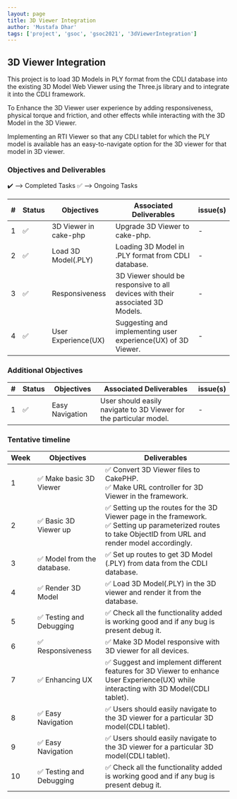 ```yaml
---
layout: page
title: 3D Viewer Integration
author: 'Mustafa Dhar'
tags: ['project', 'gsoc', 'gsoc2021', '3dViewerIntegration']
---
```


## 3D Viewer Integration

This project is to load 3D Models in PLY format from the CDLI database into the existing 3D Model Web Viewer using the Three.js library and to integrate it into the CDLI framework. 

To Enhance the 3D Viewer user experience by adding responsiveness, physical torque and friction, and other effects while interacting with the 3D Model in the 3D Viewer.

Implementing an RTI Viewer so that any CDLI tablet for which the PLY model is available has an easy-to-navigate option for the 3D viewer for that model in 3D viewer.  

### Objectives and Deliverables

:heavy_check_mark: --> Completed Tasks
:white_check_mark: --> Ongoing Tasks

| \# | Status  | Objectives                    | Associated Deliverables         | issue(s) |
| --- | --- | ----------------------------- | ---------------------------------------------- | -------- |
| 1 |:white_check_mark:|  3D Viewer in cake-php | Upgrade 3D Viewer to cake-php. | - |
| 2 |:white_check_mark:|  Load 3D Model(.PLY) | Loading 3D Model in .PLY format from CDLI database. | - |
| 3 |:white_check_mark:|  Responsiveness | 3D Viewer should be responsive to all devices with their associated 3D Models. | - |
| 4 |:white_check_mark:|  User Experience(UX) | Suggesting and implementing user experience(UX) of 3D Viewer. | - |


### Additional Objectives

| \# | Status  | Objectives         | Associated Deliverables                                             | issue(s) |
| --- | --- | ------------------ | ------------------------------------------------------------------- | -------- |
| 1 | :white_check_mark: | Easy Navigation  | User should easily navigate to 3D Viewer for the particular model. |    -     |



### Tentative timeline  

| Week  |Objectives | Deliverables |
|---|---|---|
|1| :white_check_mark: Make basic 3D Viewer  |  :white_check_mark: Convert 3D Viewer files to CakePHP. <br> :white_check_mark: Make URL controller for 3D Viewer in the framework. |
|2| :white_check_mark: Basic 3D Viewer up  |  :white_check_mark: Setting up the routes for the 3D Viewer page in the framework. <br> :white_check_mark: Setting up parameterized routes to take ObjectID from URL and render model accordingly. |
|3| :white_check_mark: Model from the database.   |  :white_check_mark: Set up routes to get 3D Model (.PLY) from data from the CDLI database.  |
|4| :white_check_mark: Render 3D Model  |  :white_check_mark: Load 3D Model(.PLY) in the 3D viewer and render it from the database. |
|5| :white_check_mark: Testing and Debugging   |  :white_check_mark: Check all the functionality added is working good and if any bug is present debug it. |
|6| :white_check_mark: Responsiveness  |  :white_check_mark: Make 3D Model responsive with 3D viewer for all devices. |
|7| :white_check_mark: Enhancing UX  |  :white_check_mark: Suggest and implement different features for 3D Viewer to enhance User Experience(UX) while interacting with 3D Model(CDLI tablet). |
|8| :white_check_mark: Easy Navigation  |  :white_check_mark: Users should easily navigate to the 3D viewer for a particular 3D model(CDLI tablet). |
|9| :white_check_mark: Easy Navigation  |  :white_check_mark: Users should easily navigate to the 3D viewer for a particular 3D model(CDLI tablet). |
|10| :white_check_mark: Testing and Debugging   |  :white_check_mark: Check all the functionality added is working good and if any bug is present debug it. |




